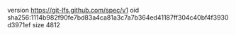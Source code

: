 version https://git-lfs.github.com/spec/v1
oid sha256:1114b982f90fe7bd83a4ca81a3c7a7b364ed41187ff304c40bf4f3930d3971ef
size 4812
